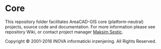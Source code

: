 ﻿# Core

This repository folder facilitates AreaCAD-GIS core (platform-neutral) projects, source code and documentation. For more information please see repository Wiki, or contact project manager [Maksim Sestic](https://github.com/SesticM).

Copyright © 2001-2016 INOVA informaticki inzenjering. All Rights Reserved. 

